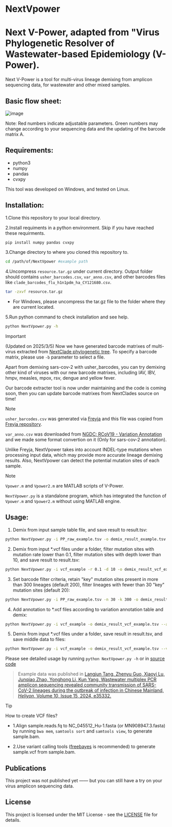 # NextVpower
Next V-Power, adapted from "Virus Phylogenetic Resolver of Wastewater-based Epidemiology (V-Power).
=======
Next V-Power is a tool for multi-virus lineage demixing from amplicon sequencing data, for wastewater and other mixed samples.

Basic flow sheet:
---------------
![image](https://github.com/user-attachments/assets/8471c6cc-c55c-4156-81a8-8c379aaa2b2e)

Note: Red numbers indicate adjustable parameters. Green numbers may change according to your sequencing data and the updating of the barcode matrix A.


Requirements:
---------------
 - python3
 - numpy
 - pandas
 - cvxpy

This tool was developed on Windows, and tested on Linux.

Installation:
---------------
1.Clone this repository to your local directory. 

2.Install requiments in a python environment. Skip if you have reached these requirments.
```sh
pip install numpy pandas cvxpy
```
3.Change directory to where you cloned this repository to.
```sh
cd /path/of/NextVpower #example path
```
4.Uncompress `resource.tar.gz` under current directory.
Output folder should contains `usher_barcodes.csv`, `var_anno.csv`, and other barcodes files like `clade_barcodes_flu_h1n1pdm_ha_CY121680.csv`. 
```sh
tar -zxvf resource.tar.gz
```
 - For Windows, please uncompress the tar.gz file to the folder where they are current located.

5.Run python command to check installation and see help.
```sh
python NextVpower.py -h
```


> [!IMPORTANT]
> (Updated on 2025/3/5) Now we have generated barcode matrixes of multi-virus extracted from [NextClade phylogenetic tree](https://github.com/nextstrain/nextclade_data/tree/release). To specify a barcode matrix, please use `-b` parameter to select a file.
>
> Apart from demixing sars-cov-2 with usher_barcodes, you can try demixing other kind of viruses with our new barcode matrixes, including IAV, IBV, hmpv, measles, mpox, rsv, dengue and yellow fever.
>
> Our barcode extracter tool is now under maintaining and the code is coming soon, then you can update barcode matrixes from NextClades source on time!

> [!NOTE]
> `usher_barcodes.csv` was generated via [Freyja](https://github.com/andersen-lab/Freyja) and this file was copied from [Freyja repository](https://github.com/andersen-lab/Freyja/blob/main/freyja/data/usher_barcodes.csv).
>
> `var_anno.csv` was downloaded from [NGDC: RCoV19 - Variation Annotation](https://ngdc.cncb.ac.cn/ncov/variation/annotation) and we made some format convertion on it (Only for sars-cov-2 annotation).
>
> Unlike Freyja, NextVpower takes into account INDEL-type mutations when processing input data, which may provide more accurate lineage demixing results. Also, NextVpower can detect the potential mutation sites of each sample.

> [!NOTE]
> `Vpower.m` and `Vpower2.m` are MATLAB scripts of V-Power.
>
> `NextVpower.py` is a standalone program, which has integrated the function of `Vpower.m` and `Vpower2.m` without using MATLAB engine.

Usage: 
---------------

1. Demix from input sample table file, and save result to result.tsv:
```sh
python NextVpower.py -i PP_raw_example.tsv -o demix_result_example.tsv
```
2. Demix from input *.vcf files under a folder, filter mutation sites with mutation rate lower than 0.1, filter mutation sites with depth lower than 10, and save result to result.tsv:
```sh
python NextVpower.py -i vcf_example -r 0.1 -d 10 -o demix_result_vcf_example.tsv
```
3. Set barcode filter criteria, retain "key" mutation sites present in more than 300 lineages (default 200), filter lineages with fewer than 30 "key" mutation sites (default 20):
```sh
python NextVpower.py -i PP_raw_example.tsv -n 30 -k 300 -o demix_result_example_300_30.tsv
```
4. Add annotation to *.vcf files according to variation annotation table and demix:
```sh
python NextVpower.py -i vcf_example -o demix_result_vcf_example.tsv --ann_outpath ann_tab_example
```
5. Demix from input *.vcf files under a folder, save result in result.tsv, and save middle data to files:
```sh
python NextVpower.py -i vcf_example -o demix_result_vcf_example.tsv --vcsample PP_raw_example.tsv --fbarcode MMFF_example.tsv --fsample PPFF_example.tsv --potentials potential_sites_example.tsv
```

Please see detailed usage by running `python NextVpower.py -h` or in [source code](NextVpower.py)

>Example data was published in [Langjun Tang, Zhenyu Guo, Xiaoyi Lu, Junqiao Zhao, Yonghong Li, Kun Yang,
Wastewater multiplex PCR amplicon sequencing revealed community transmission of SARS-CoV-2 lineages during the outbreak of infection in Chinese Mainland,
*Heliyon*, Volume 10, Issue 15, 2024, e35332.](https://doi.org/10.1016/j.heliyon.2024.e35332)

> [!TIP]
> How to create VCF files?
> 
> - 1.Align sample.reads.fq to NC_045512_Hu-1.fasta (or MN908947.3.fasta) by running `bwa mem`, `samtools sort` and `samtools view`, to generate sample.bam.
> 
> - 2.Use variant calling tools ([freebayes](https://github.com/freebayes/freebayes) is recommended) to generate sample.vcf from sample.bam.

Publications
------------
This project was not published yet —— but you can still have a try on your virus amplicon sequencing data.

License
-------
This project is licensed under the MIT License - see the [LICENSE](LICENSE) file for details.

